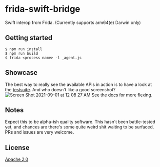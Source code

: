 # frida-swift-bridge

Swift interop from Frida. (Currently supports arm64(e) Darwin only)

## Getting started
```
$ npm run install
$ npm run build
$ frida <process name> -l _agent.js
```

## Showcase
The best way to really see the available APIs in action is to have a look at the [testsuite](test/basics.c). And who doesn't like a good screenshot?
![Screen Shot 2021-09-01 at 12 08 27 AM](https://user-images.githubusercontent.com/48328712/131582122-5efb6ea0-304a-49b6-bcdc-d909fbbeadee.png)
See the [docs](docs/api.md) for more flexing.

## Notes
Expect this to be alpha-ish quality software. This hasn't been battle-tested yet, and chances are there's some quite weird shit waiting to be surfaced. PRs and issues are very welcome.

## License
[Apache 2.0](LICENSE.md)

